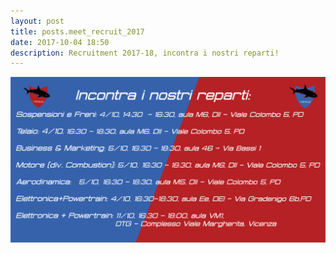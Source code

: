 ```yaml
---
layout: post
title: posts.meet_recruit_2017
date: 2017-10-04 18:50
description: Recruitment 2017-18, incontra i nostri reparti!
---
```


<a class="image featured"><img src="/images/posts/2017/10/04/meet_reparti.png" alt="Meet the team"/></a>
